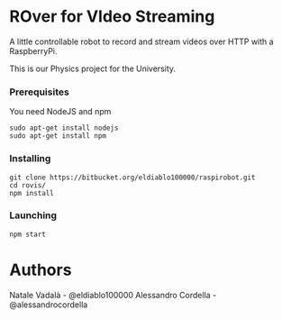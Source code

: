 # ROver for VIdeo Streaming

A little controllable robot to record and stream videos over HTTP with a RaspberryPi.

This is our Physics project for the University. 

### Prerequisites
You need NodeJS and npm
```
sudo apt-get install nodejs
sudo apt-get install npm
```

### Installing
```
git clone https://bitbucket.org/eldiablo100000/raspirobot.git
cd rovis/
npm install
```

### Launching
```
npm start
```
# Authors
Natale Vadalà - @eldiablo100000
Alessandro Cordella - @alessandrocordella
